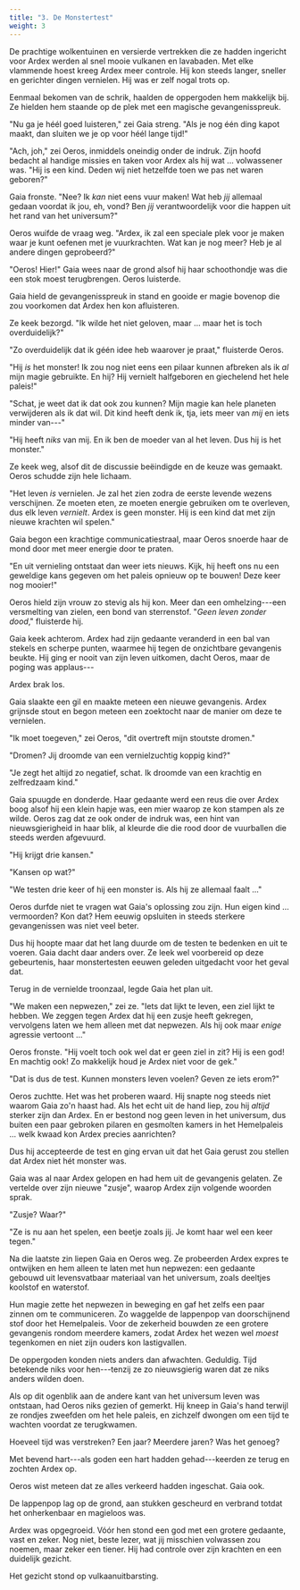 ```yaml
---
title: "3. De Monstertest"
weight: 3
---
```


De prachtige wolkentuinen en versierde vertrekken die ze hadden ingericht voor Ardex werden al snel mooie vulkanen en lavabaden. Met elke vlammende hoest kreeg Ardex meer controle. Hij kon steeds langer, sneller en gerichter dingen vernielen. Hij was er zelf nogal trots op.

Eenmaal bekomen van de schrik, haalden de oppergoden hem makkelijk bij. Ze hielden hem staande op de plek met een magische gevangenisspreuk.

"Nu ga je héél goed luisteren," zei Gaia streng. "Als je nog één ding kapot maakt, dan sluiten we je op voor héél lange tijd!"

"Ach, joh," zei Oeros, inmiddels oneindig onder de indruk. Zijn hoofd bedacht al handige missies en taken voor Ardex als hij wat ... volwassener was. "Hij is een kind. Deden wij niet hetzelfde toen we pas net waren geboren?"

Gaia fronste. "Nee? Ik _kan_ niet eens vuur maken! Wat heb _jij_ allemaal gedaan voordat ik jou, eh, vond? Ben _jij_ verantwoordelijk voor die happen uit het rand van het universum?"

Oeros wuifde de vraag weg. "Ardex, ik zal een speciale plek voor je maken waar je kunt oefenen met je vuurkrachten. Wat kan je nog meer? Heb je al andere dingen geprobeerd?"

"Oeros! Hier!" Gaia wees naar de grond alsof hij haar schoothondje was die een stok moest terugbrengen. Oeros luisterde.

Gaia hield de gevangenisspreuk in stand en gooide er magie bovenop die zou voorkomen dat Ardex hen kon afluisteren.

Ze keek bezorgd. "Ik wilde het niet geloven, maar ... maar het is toch overduidelijk?"

"Zo overduidelijk dat ik géén idee heb waarover je praat," fluisterde Oeros.

"Hij _is_ het monster! Ik zou nog niet eens een pilaar kunnen afbreken als ik _al_ mijn magie gebruikte. En hij? Hij vernielt halfgeboren en giechelend het hele paleis!"

"Schat, je weet dat ik dat ook zou kunnen? Mijn magie kan hele planeten verwijderen als ik dat wil. Dit kind heeft denk ik, tja, iets meer van _mij_ en iets minder van---"

"Hij heeft _niks_ van mij. En ik ben de moeder van al het leven. Dus hij is het monster."

Ze keek weg, alsof dit de discussie beëindigde en de keuze was gemaakt. Oeros schudde zijn hele lichaam.

"Het leven _is_ vernielen. Je zal het zien zodra de eerste levende wezens verschijnen. Ze moeten eten, ze moeten energie gebruiken om te overleven, dus elk leven _vernielt_. Ardex is geen monster. Hij is een kind dat met zijn nieuwe krachten wil spelen." 

Gaia begon een krachtige communicatiestraal, maar Oeros snoerde haar de mond door met meer energie door te praten. 

"En uit vernieling ontstaat dan weer iets nieuws. Kijk, hij heeft ons nu een geweldige kans gegeven om het paleis opnieuw op te bouwen! Deze keer nog mooier!"

Oeros hield zijn vrouw zo stevig als hij kon. Meer dan een omhelzing---een versmelting van zielen, een bond van sterrenstof. "_Geen leven zonder dood_," fluisterde hij.

Gaia keek achterom. Ardex had zijn gedaante veranderd in een bal van stekels en scherpe punten, waarmee hij tegen de onzichtbare gevangenis beukte. Hij ging er nooit van zijn leven uitkomen, dacht Oeros, maar de poging was applaus---

Ardex brak los.

Gaia slaakte een gil en maakte meteen een nieuwe gevangenis. Ardex grijnsde stout en begon meteen een zoektocht naar de manier om deze te vernielen.

"Ik moet toegeven," zei Oeros, "dit overtreft mijn stoutste dromen."

"Dromen? Jij droomde van een vernielzuchtig koppig kind?"

"Je zegt het altijd zo negatief, schat. Ik droomde van een krachtig en zelfredzaam kind."

Gaia spuugde en donderde. Haar gedaante werd een reus die over Ardex boog alsof hij een klein hapje was, een mier waarop ze kon stampen als ze wilde. Oeros zag dat ze ook onder de indruk was, een hint van nieuwsgierigheid in haar blik, al kleurde die die rood door de vuurballen die steeds werden afgevuurd.

"Hij krijgt drie kansen."

"Kansen op wat?"

"We testen drie keer of hij een monster is. Als hij ze allemaal faalt ..."

Oeros durfde niet te vragen wat Gaia's oplossing zou zijn. Hun eigen kind ... vermoorden? Kon dat? Hem eeuwig opsluiten in steeds sterkere gevangenissen was niet veel beter.

Dus hij hoopte maar dat het lang duurde om de testen te bedenken en uit te voeren. Gaia dacht daar anders over. Ze leek wel voorbereid op deze gebeurtenis, haar monstertesten eeuwen geleden uitgedacht voor het geval dat.

Terug in de vernielde troonzaal, legde Gaia het plan uit.

"We maken een nepwezen," zei ze. "Iets dat lijkt te leven, een ziel lijkt te hebben. We zeggen tegen Ardex dat hij een zusje heeft gekregen, vervolgens laten we hem alleen met dat nepwezen. Als hij ook maar _enige_ agressie vertoont ..."

Oeros fronste. "Hij voelt toch ook wel dat er geen ziel in zit? Hij is een god! En machtig ook! Zo makkelijk houd je Ardex niet voor de gek."

"Dat is dus de test. Kunnen monsters leven voelen? Geven ze iets erom?"

Oeros zuchtte. Het was het proberen waard. Hij snapte nog steeds niet waarom Gaia zo'n haast had. Als het echt uit de hand liep, zou hij _altijd_ sterker zijn dan Ardex. En er bestond nog geen leven in het universum, dus buiten een paar gebroken pilaren en gesmolten kamers in het Hemelpaleis ... welk kwaad kon Ardex precies aanrichten?

Dus hij accepteerde de test en ging ervan uit dat het Gaia gerust zou stellen dat Ardex niet hét monster was.

Gaia was al naar Ardex gelopen en had hem uit de gevangenis gelaten. Ze vertelde over zijn nieuwe "zusje", waarop Ardex zijn volgende woorden sprak.

"Zusje? Waar?"

"Ze is nu aan het spelen, een beetje zoals jij. Je komt haar wel een keer tegen."

Na die laatste zin liepen Gaia en Oeros weg. Ze probeerden Ardex expres te ontwijken en hem alleen te laten met hun nepwezen: een gedaante gebouwd uit levensvatbaar materiaal van het universum, zoals deeltjes koolstof en waterstof. 

Hun magie zette het nepwezen in beweging en gaf het zelfs een paar zinnen om te communiceren. Zo waggelde de lappenpop van doorschijnend stof door het Hemelpaleis. Voor de zekerheid bouwden ze een grotere gevangenis rondom meerdere kamers, zodat Ardex het wezen wel _moest_ tegenkomen en niet zijn ouders kon lastigvallen.

De oppergoden konden niets anders dan afwachten. Geduldig. Tijd betekende niks voor hen---tenzij ze zo nieuwsgierig waren dat ze niks anders wilden doen. 

Als op dit ogenblik aan de andere kant van het universum leven was ontstaan, had Oeros niks gezien of gemerkt. Hij kneep in Gaia's hand terwijl ze rondjes zweefden om het hele paleis, en zichzelf dwongen om een tijd te wachten voordat ze terugkwamen.

Hoeveel tijd was verstreken? Een jaar? Meerdere jaren? Was het genoeg?

Met bevend hart---als goden een hart hadden gehad---keerden ze terug en zochten Ardex op.

Oeros wist meteen dat ze alles verkeerd hadden ingeschat. Gaia ook.

De lappenpop lag op de grond, aan stukken gescheurd en verbrand totdat het onherkenbaar en magieloos was.

Ardex was opgegroeid. Vóór hen stond een god met een grotere gedaante, vast en zeker. Nog niet, beste lezer, wat jij misschien volwassen zou noemen, maar zeker een tiener. Hij had controle over zijn krachten en een duidelijk gezicht. 

Het gezicht stond op vulkaanuitbarsting.